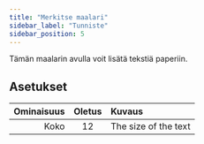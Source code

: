 ```yaml
---
title: "Merkitse maalari"
sidebar_label: "Tunniste"
sidebar_position: 5
---
```


Tämän maalarin avulla voit lisätä tekstiä paperiin.

## Asetukset

| Ominaisuus | Oletus | Kuvaus               |
| ----------:|:------:|:-------------------- |
|       Koko |   12   | The size of the text |
